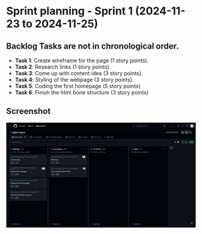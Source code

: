 # Sprint planning - Sprint 1 (2024-11-23 to 2024-11-25)

## Backlog Tasks are not in chronological order. 
- **Task 1**: Create wireframe for the page (1 story points).
- **Task 2**: Research links (1 story points).
- **Task 3**: Come up with content idea (3 story points).
- **Task 4**: Styling of the webpage (3 story points).
- **Task 5**: Coding the first homepage (5 story points)
- **Task 6**: Finish the html bone structure (3 story points)

 ## Screenshot
![Backlog](../images/Sprint-2-Project-Board.JPG)
